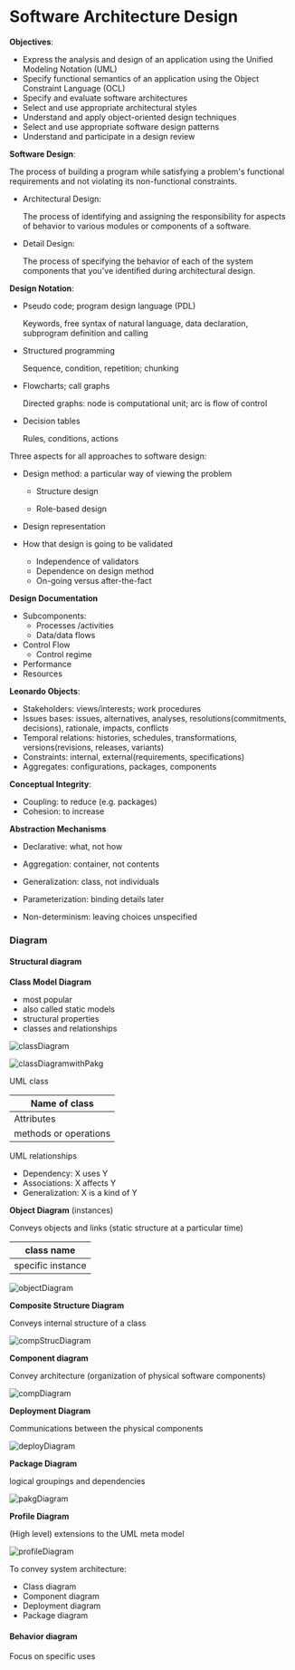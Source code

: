 # Software Architecture Design

**Objectives**:

- Express the analysis and design of an application using the Unified Modeling Notation (UML)
- Specify functional semantics of an application using the Object Constraint Language (OCL)
- Specify and evaluate software architectures
- Select and use appropriate architectural styles
- Understand and apply object-oriented design techniques
- Select and use appropriate software design patterns 
- Understand and participate in a design review



**Software Design**:

The process of building a program while satisfying a problem's functional requirements and not violating its non-functional constraints.

- Architectural Design: 

  The process of identifying and assigning the responsibility for aspects of behavior to various modules or components of a software.

- Detail Design:

  The process of specifying the behavior of each of the system components that you've identified during architectural design.



**Design Notation**:

- Pseudo code; program design language (PDL)

  Keywords, free syntax of natural language, data declaration, subprogram definition and calling

- Structured programming

  Sequence, condition, repetition; chunking

- Flowcharts; call graphs

  Directed graphs: node is computational unit; arc is flow of control

- Decision tables

  Rules, conditions, actions



Three aspects for all approaches to software design:

- Design method: a particular way of viewing the problem

  - Structure design

  - Role-based design

- Design representation

- How that design is going to be validated

  - Independence of validators
  - Dependence on design method
  - On-going versus after-the-fact



**Design Documentation**

- Subcomponents:
  - Processes /activities
  - Data/data flows
- Control Flow
  - Control regime
- Performance
- Resources



**Leonardo Objects**:

- Stakeholders: views/interests; work procedures
- Issues bases: issues, alternatives, analyses, resolutions(commitments, decisions), rationale, impacts, conflicts
- Temporal relations: histories, schedules, transformations, versions(revisions, releases, variants)
- Constraints: internal, external(requirements, specifications)
- Aggregates: configurations, packages, components



**Conceptual Integrity**: 

- Coupling: to reduce (e.g. packages)
- Cohesion: to increase



**Abstraction Mechanisms**

- Declarative: what, not how

- Aggregation: container, not contents
- Generalization: class, not individuals
- Parameterization: binding details later
- Non-determinism: leaving choices unspecified



### Diagram

#### Structural diagram

**Class Model Diagram**

- most popular
- also called static models
- structural properties
- classes and relationships

![classDiagram](assets/classDiagram.png)



![classDiagramwithPakg](assets/classDiagramwithPakg.png)

UML class

| Name of class         |
| --------------------- |
| Attributes            |
| methods or operations |



UML relationships

- Dependency: X uses Y
- Associations: X affects Y
- Generalization: X is a kind of Y



**Object Diagram** (instances)

Conveys objects and links (static structure at a particular time)

| class name        |
| ----------------- |
| specific instance |

![objectDiagram](assets/objectDiagram.png)



**Composite Structure Diagram**

Conveys internal structure of a class

![compStrucDiagram](assets/compStrucDiagram.png)



**Component diagram**

Convey architecture (organization of physical software components)

![compDiagram](assets/compDiagram.png)



**Deployment Diagram**

Communications between the physical components

![deployDiagram](assets/deployDiagram.png)



**Package Diagram**

logical groupings and dependencies

![pakgDiagram](assets/pakgDiagram.png)



**Profile Diagram**

(High level) extensions to the UML meta model

![profileDiagram](assets/profileDiagram.png)



To convey system architecture:

- Class diagram
- Component diagram
- Deployment diagram
- Package diagram



#### Behavior diagram

Focus on specific uses









